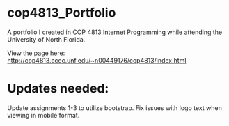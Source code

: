 # cop4813_Portfolio
A portfolio I created in COP 4813 Internet Programming while attending the
University of North Florida.

View the page here: 
http://cop4813.ccec.unf.edu/~n00449176/cop4813/index.html

# Updates needed:
Update assignments 1-3 to utilize bootstrap. Fix issues with logo text when viewing in mobile format. 
